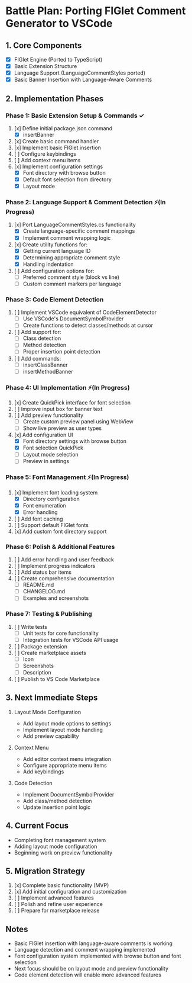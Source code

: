 # Battle Plan: Porting FIGlet Comment Generator to VSCode

## 1. Core Components
- [x] FIGlet Engine (Ported to TypeScript)
- [x] Basic Extension Structure
- [x] Language Support (LanguageCommentStyles ported)
- [x] Basic Banner Insertion with Language-Aware Comments

## 2. Implementation Phases

### Phase 1: Basic Extension Setup & Commands ✓
1. [x] Define initial package.json command
   - [x] insertBanner
2. [x] Create basic command handler
3. [x] Implement basic FIGlet insertion
4. [ ] Configure keybindings
5. [ ] Add context menu items
6. [x] Implement configuration settings
   - [x] Font directory with browse button
   - [x] Default font selection from directory
   - [x] Layout mode

### Phase 2: Language Support & Comment Detection ⚡(In Progress)
1. [x] Port LanguageCommentStyles.cs functionality
   - [x] Create language-specific comment mappings
   - [x] Implement comment wrapping logic
2. [x] Create utility functions for:
   - [x] Getting current language ID
   - [x] Determining appropriate comment style
   - [x] Handling indentation
3. [ ] Add configuration options for:
   - [ ] Preferred comment style (block vs line)
   - [ ] Custom comment markers per language

### Phase 3: Code Element Detection
1. [ ] Implement VSCode equivalent of CodeElementDetector
   - [ ] Use VSCode's DocumentSymbolProvider
   - [ ] Create functions to detect classes/methods at cursor
2. [ ] Add support for:
   - [ ] Class detection
   - [ ] Method detection
   - [ ] Proper insertion point detection
3. [ ] Add commands:
   - [ ] insertClassBanner
   - [ ] insertMethodBanner

### Phase 4: UI Implementation ⚡(In Progress)
1. [x] Create QuickPick interface for font selection
2. [ ] Improve input box for banner text
3. [ ] Add preview functionality
   - [ ] Create custom preview panel using WebView
   - [ ] Show live preview as user types
4. [x] Add configuration UI
   - [x] Font directory settings with browse button
   - [x] Font selection QuickPick
   - [ ] Layout mode selection
   - [ ] Preview in settings

### Phase 5: Font Management ⚡(In Progress)
1. [x] Implement font loading system
   - [x] Directory configuration
   - [x] Font enumeration
   - [x] Error handling
2. [ ] Add font caching
3. [ ] Support default FIGlet fonts
4. [x] Add custom font directory support

### Phase 6: Polish & Additional Features
1. [ ] Add error handling and user feedback
2. [ ] Implement progress indicators
3. [ ] Add status bar items
4. [ ] Create comprehensive documentation
   - [ ] README.md
   - [ ] CHANGELOG.md
   - [ ] Examples and screenshots

### Phase 7: Testing & Publishing
1. [ ] Write tests
   - [ ] Unit tests for core functionality
   - [ ] Integration tests for VSCode API usage
2. [ ] Package extension
3. [ ] Create marketplace assets
   - [ ] Icon
   - [ ] Screenshots
   - [ ] Description
4. [ ] Publish to VS Code Marketplace

## 3. Next Immediate Steps

1. Layout Mode Configuration
   - Add layout mode options to settings
   - Implement layout mode handling
   - Add preview capability

2. Context Menu
   - Add editor context menu integration
   - Configure appropriate menu items
   - Add keybindings

3. Code Detection
   - Implement DocumentSymbolProvider
   - Add class/method detection
   - Update insertion point logic

## 4. Current Focus
- Completing font management system
- Adding layout mode configuration
- Beginning work on preview functionality

## 5. Migration Strategy
1. [x] Complete basic functionality (MVP)
2. [x] Add initial configuration and customization
3. [ ] Implement advanced features
4. [ ] Polish and refine user experience
5. [ ] Prepare for marketplace release

## Notes
- Basic FIGlet insertion with language-aware comments is working
- Language detection and comment wrapping implemented
- Font configuration system implemented with browse button and font selection
- Next focus should be on layout mode and preview functionality
- Code element detection will enable more advanced features